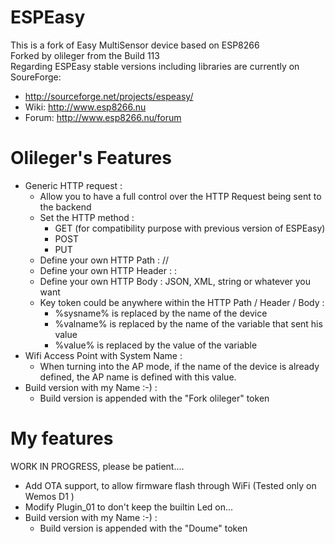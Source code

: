 # ESPEasy
This is a fork of Easy MultiSensor device based on ESP8266  
Forked by olileger from the Build 113  
Regarding ESPEasy stable versions including libraries are currently on SoureForge:
- <http://sourceforge.net/projects/espeasy/>
- Wiki: <http://www.esp8266.nu>
- Forum: <http://www.esp8266.nu/forum>

# Olileger's Features
- Generic HTTP request :
  * Allow you to have a full control over the HTTP Request being sent to the backend
  * Set the HTTP method :
    - GET (for compatibility purpose with previous version of ESPEasy)
    - POST
    - PUT
  * Define your own HTTP Path : /<xxx>/<yyy>
  * Define your own HTTP Header : <key> : <value>
  * Define your own HTTP Body : JSON, XML, string or whatever you want
  * Key token could be anywhere within the HTTP Path / Header / Body :
    - %sysname% is replaced by the name of the device
    - %valname% is replaced by the name of the variable that sent his value
    - %value% is replaced by the value of the variable
- Wifi Access Point with System Name :
  * When turning into the AP mode, if the name of the device is already defined, the AP name is defined with this value.
- Build version with my Name :-) :
  * Build version is appended with the "Fork olileger" token
  
# My features
   WORK IN PROGRESS, please be patient....
   
- Add OTA support, to allow firmware flash through WiFi (Tested only on Wemos D1 )
- Modify Plugin_01 to don't keep the builtin Led on...
- Build version with my Name :-) :
  * Build version is appended with the "Doume" token
